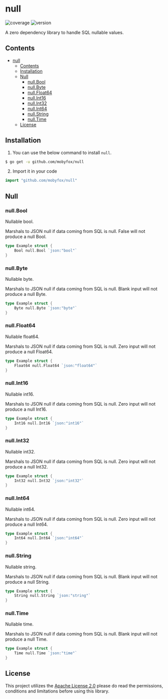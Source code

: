 # null

![coverage](https://img.shields.io/badge/coverage-100%25-brightgreen)
![version](https://img.shields.io/badge/Go-v1.19-blue)

A zero dependency library to handle SQL nullable values.

## Contents

- [null](#null)
  - [Contents](#contents)
  - [Installation](#installation)
  - [Null](#null-1)
    - [null.Bool](#nullbool)
    - [null.Byte](#nullbyte)
    - [null.Float64](#nullfloat64)
    - [null.Int16](#nullint16)
    - [null.Int32](#nullint32)
    - [null.Int64](#nullint64)
    - [null.String](#nullstring)
    - [null.Time](#nulltime)
  - [License](#license)

## Installation

1. You can use the below command to install `null`.

```bash
$ go get -u github.com/mobyfox/null
```

2. Import it in your code

```go
import "github.com/mobyfox/null"
```

## Null

### null.Bool

Nullable bool.

Marshals to JSON null if data coming from SQL is null. False will not produce a null Bool.

```go
type Example struct {
    Bool null.Bool `json:"bool"`
}
```

### null.Byte

Nullable byte.

Marshals to JSON null if data coming from SQL is null. Blank input will not produce a null Byte.

```go
type Example struct {
    Byte null.Byte `json:"byte"`
}
```

### null.Float64

Nullable float64.

Marshals to JSON null if data coming from SQL is null. Zero input will not produce a null Float64.

```go
type Example struct {
    Float64 null.Float64 `json:"float64"`
}
```

### null.Int16

Nullable int16.

Marshals to JSON null if data coming from SQL is null. Zero input will not produce a null Int16.

```go
type Example struct {
    Int16 null.Int16 `json:"int16"`
}
```

### null.Int32

Nullable int32.

Marshals to JSON null if data coming from SQL is null. Zero input will not produce a null Int32.

```go
type Example struct {
    Int32 null.Int32 `json:"int32"`
}
```

### null.Int64

Nullable int64.

Marshals to JSON null if data coming from SQL is null. Zero input will not produce a null Int64.

```go
type Example struct {
    Int64 null.Int64 `json:"int64"`
}
```

### null.String

Nullable string.

Marshals to JSON null if data coming from SQL is null. Blank input will not produce a null String.

```go
type Example struct {
    String null.String `json:"string"`
}
```

### null.Time

Nullable time.

Marshals to JSON null if data coming from SQL is null. Blank input will not produce a null Time.

```go
type Example struct {
    Time null.Time `json:"time"`
}
```

## License

This project utilizes the [Apache License 2.0](https://choosealicense.com/licenses/apache-2.0/) please do read the permissions, conditions and limitations before using this library.